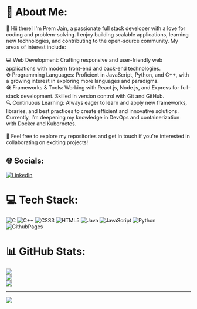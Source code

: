 # 💫 About Me:
👋 Hii there! I'm Prem Jain, a passionate full stack developer with a love for coding and problem-solving. I enjoy building scalable applications, learning new technologies, and contributing to the open-source community. My areas of interest include:<br><br>💻 Web Development: Crafting responsive and user-friendly web applications with modern front-end and back-end technologies.<br>⚙️ Programming Languages: Proficient in JavaScript, Python, and C++, with a growing interest in exploring more languages and paradigms.<br>🛠 Frameworks & Tools: Working with React.js, Node.js, and Express for full-stack development. Skilled in version control with Git and GitHub.<br>🔍 Continuous Learning: Always eager to learn and apply new frameworks, libraries, and best practices to create efficient and innovative solutions.<br>Currently, I’m deepening my knowledge in DevOps and containerization with Docker and Kubernetes.<br><br>🚀 Feel free to explore my repositories and get in touch if you're interested in collaborating on exciting projects!  


## 🌐 Socials:
[![LinkedIn](https://img.shields.io/badge/LinkedIn-%230077B5.svg?logo=linkedin&logoColor=white)](https://linkedin.com/in/https://www.linkedin.com/in/premjaina/) 


# 💻 Tech Stack:
![C](https://img.shields.io/badge/c-%2300599C.svg?style=for-the-badge&logo=c&logoColor=white) ![C++](https://img.shields.io/badge/c++-%2300599C.svg?style=for-the-badge&logo=c%2B%2B&logoColor=white) ![CSS3](https://img.shields.io/badge/css3-%231572B6.svg?style=for-the-badge&logo=css3&logoColor=white) ![HTML5](https://img.shields.io/badge/html5-%23E34F26.svg?style=for-the-badge&logo=html5&logoColor=white) ![Java](https://img.shields.io/badge/java-%23ED8B00.svg?style=for-the-badge&logo=openjdk&logoColor=white) ![JavaScript](https://img.shields.io/badge/javascript-%23323330.svg?style=for-the-badge&logo=javascript&logoColor=%23F7DF1E) ![Python](https://img.shields.io/badge/python-3670A0?style=for-the-badge&logo=python&logoColor=ffdd54) ![GithubPages](https://img.shields.io/badge/github%20pages-121013?style=for-the-badge&logo=github&logoColor=white)
# 📊 GitHub Stats:
![](https://github-readme-stats.vercel.app/api?username=Premjaina&theme=dark&hide_border=false&include_all_commits=false&count_private=false)<br/>
![](https://github-readme-streak-stats.herokuapp.com/?user=Premjaina&theme=dark&hide_border=false)<br/>
![](https://github-readme-stats.vercel.app/api/top-langs/?username=Premjaina&theme=dark&hide_border=false&include_all_commits=false&count_private=false&layout=compact)

---
[![](https://visitcount.itsvg.in/api?id=Premjaina&icon=0&color=0)](https://visitcount.itsvg.in)

<!-- Proudly created with GPRM ( https://gprm.itsvg.in ) -->
